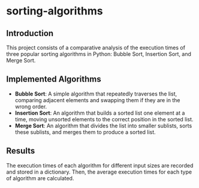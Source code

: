 # sorting-algorithms

## Introduction
This project consists of a comparative analysis of the execution times of three popular sorting algorithms in Python: Bubble Sort, Insertion Sort, and Merge Sort.

## Implemented Algorithms

- **Bubble Sort**: A simple algorithm that repeatedly traverses the list, comparing adjacent elements and swapping them if they are in the wrong order.
- **Insertion Sort**: An algorithm that builds a sorted list one element at a time, moving unsorted elements to the correct position in the sorted list.
- **Merge Sort**: An algorithm that divides the list into smaller sublists, sorts these sublists, and merges them to produce a sorted list.

## Results
The execution times of each algorithm for different input sizes are recorded and stored in a dictionary. Then, the average execution times for each type of algorithm are calculated.